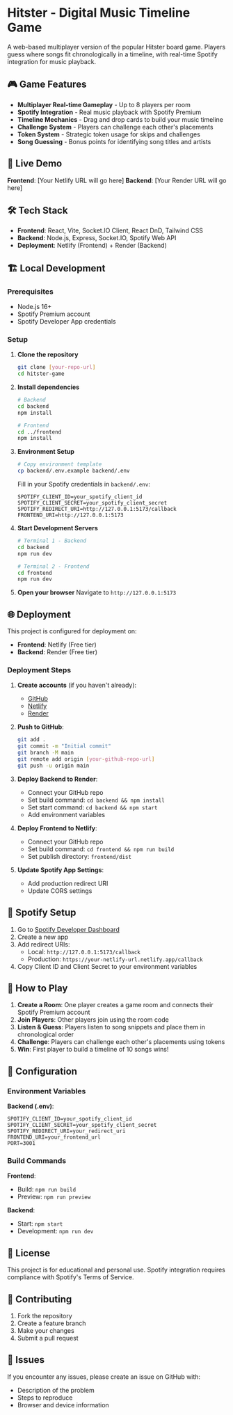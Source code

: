 # Hitster - Digital Music Timeline Game

A web-based multiplayer version of the popular Hitster board game. Players guess where songs fit chronologically in a timeline, with real-time Spotify integration for music playback.

## 🎮 Game Features

- **Multiplayer Real-time Gameplay** - Up to 8 players per room
- **Spotify Integration** - Real music playback with Spotify Premium
- **Timeline Mechanics** - Drag and drop cards to build your music timeline
- **Challenge System** - Players can challenge each other's placements
- **Token System** - Strategic token usage for skips and challenges
- **Song Guessing** - Bonus points for identifying song titles and artists

## 🚀 Live Demo

**Frontend**: [Your Netlify URL will go here]
**Backend**: [Your Render URL will go here]

## 🛠 Tech Stack

- **Frontend**: React, Vite, Socket.IO Client, React DnD, Tailwind CSS
- **Backend**: Node.js, Express, Socket.IO, Spotify Web API
- **Deployment**: Netlify (Frontend) + Render (Backend)

## 🏗 Local Development

### Prerequisites
- Node.js 16+ 
- Spotify Premium account
- Spotify Developer App credentials

### Setup

1. **Clone the repository**
   ```bash
   git clone [your-repo-url]
   cd hitster-game
   ```

2. **Install dependencies**
   ```bash
   # Backend
   cd backend
   npm install
   
   # Frontend
   cd ../frontend
   npm install
   ```

3. **Environment Setup**
   ```bash
   # Copy environment template
   cp backend/.env.example backend/.env
   ```
   
   Fill in your Spotify credentials in `backend/.env`:
   ```
   SPOTIFY_CLIENT_ID=your_spotify_client_id
   SPOTIFY_CLIENT_SECRET=your_spotify_client_secret
   SPOTIFY_REDIRECT_URI=http://127.0.0.1:5173/callback
   FRONTEND_URI=http://127.0.0.1:5173
   ```

4. **Start Development Servers**
   ```bash
   # Terminal 1 - Backend
   cd backend
   npm run dev
   
   # Terminal 2 - Frontend  
   cd frontend
   npm run dev
   ```

5. **Open your browser**
   Navigate to `http://127.0.0.1:5173`

## 🌐 Deployment

This project is configured for deployment on:
- **Frontend**: Netlify (Free tier)
- **Backend**: Render (Free tier)

### Deployment Steps

1. **Create accounts** (if you haven't already):
   - [GitHub](https://github.com)
   - [Netlify](https://netlify.com) 
   - [Render](https://render.com)

2. **Push to GitHub**:
   ```bash
   git add .
   git commit -m "Initial commit"
   git branch -M main
   git remote add origin [your-github-repo-url]
   git push -u origin main
   ```

3. **Deploy Backend to Render**:
   - Connect your GitHub repo
   - Set build command: `cd backend && npm install`
   - Set start command: `cd backend && npm start`
   - Add environment variables

4. **Deploy Frontend to Netlify**:
   - Connect your GitHub repo
   - Set build command: `cd frontend && npm run build`
   - Set publish directory: `frontend/dist`

5. **Update Spotify App Settings**:
   - Add production redirect URI
   - Update CORS settings

## 🎵 Spotify Setup

1. Go to [Spotify Developer Dashboard](https://developer.spotify.com/dashboard)
2. Create a new app
3. Add redirect URIs:
   - Local: `http://127.0.0.1:5173/callback`
   - Production: `https://your-netlify-url.netlify.app/callback`
4. Copy Client ID and Client Secret to your environment variables

## 🎯 How to Play

1. **Create a Room**: One player creates a game room and connects their Spotify Premium account
2. **Join Players**: Other players join using the room code
3. **Listen & Guess**: Players listen to song snippets and place them in chronological order
4. **Challenge**: Players can challenge each other's placements using tokens
5. **Win**: First player to build a timeline of 10 songs wins!

## 🔧 Configuration

### Environment Variables

**Backend (.env)**:
```
SPOTIFY_CLIENT_ID=your_spotify_client_id
SPOTIFY_CLIENT_SECRET=your_spotify_client_secret
SPOTIFY_REDIRECT_URI=your_redirect_uri
FRONTEND_URI=your_frontend_url
PORT=3001
```

### Build Commands

**Frontend**:
- Build: `npm run build`
- Preview: `npm run preview`

**Backend**:
- Start: `npm start`
- Development: `npm run dev`

## 📝 License

This project is for educational and personal use. Spotify integration requires compliance with Spotify's Terms of Service.

## 🤝 Contributing

1. Fork the repository
2. Create a feature branch
3. Make your changes
4. Submit a pull request

## 🐛 Issues

If you encounter any issues, please create an issue on GitHub with:
- Description of the problem
- Steps to reproduce
- Browser and device information
